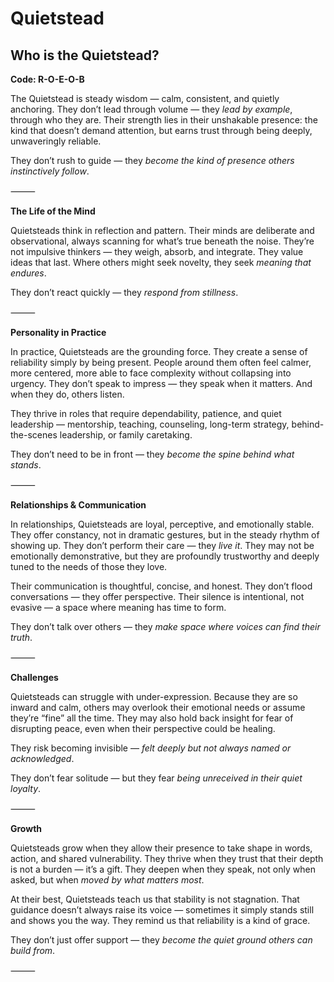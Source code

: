 # Quietstead
## Who is the Quietstead?
**Code: R-O-E-O-B**

The Quietstead is steady wisdom — calm, consistent, and quietly anchoring. They don’t lead through volume — they *lead by example*, through who they are. Their strength lies in their unshakable presence: the kind that doesn’t demand attention, but earns trust through being deeply, unwaveringly reliable.

They don’t rush to guide — they *become the kind of presence others instinctively follow*.

⸻

**The Life of the Mind**

Quietsteads think in reflection and pattern. Their minds are deliberate and observational, always scanning for what’s true beneath the noise. They’re not impulsive thinkers — they weigh, absorb, and integrate. They value ideas that last. Where others might seek novelty, they seek *meaning that endures*.

They don’t react quickly — they *respond from stillness*.

⸻

**Personality in Practice**

In practice, Quietsteads are the grounding force. They create a sense of reliability simply by being present. People around them often feel calmer, more centered, more able to face complexity without collapsing into urgency. They don’t speak to impress — they speak when it matters. And when they do, others listen.

They thrive in roles that require dependability, patience, and quiet leadership — mentorship, teaching, counseling, long-term strategy, behind-the-scenes leadership, or family caretaking.

They don’t need to be in front — they *become the spine behind what stands*.

⸻

**Relationships & Communication**

In relationships, Quietsteads are loyal, perceptive, and emotionally stable. They offer constancy, not in dramatic gestures, but in the steady rhythm of showing up. They don’t perform their care — they *live it*. They may not be emotionally demonstrative, but they are profoundly trustworthy and deeply tuned to the needs of those they love.

Their communication is thoughtful, concise, and honest. They don’t flood conversations — they offer perspective. Their silence is intentional, not evasive — a space where meaning has time to form.

They don’t talk over others — they *make space where voices can find their truth*.

⸻

**Challenges**

Quietsteads can struggle with under-expression. Because they are so inward and calm, others may overlook their emotional needs or assume they’re “fine” all the time. They may also hold back insight for fear of disrupting peace, even when their perspective could be healing.

They risk becoming invisible — *felt deeply but not always named or acknowledged*.

They don’t fear solitude — but they fear *being unreceived in their quiet loyalty*.

⸻

**Growth**

Quietsteads grow when they allow their presence to take shape in words, action, and shared vulnerability. They thrive when they trust that their depth is not a burden — it’s a gift. They deepen when they speak, not only when asked, but when *moved by what matters most*.

At their best, Quietsteads teach us that stability is not stagnation. That guidance doesn’t always raise its voice — sometimes it simply stands still and shows you the way. They remind us that reliability is a kind of grace.

They don’t just offer support — they *become the quiet ground others can build from*.

⸻
